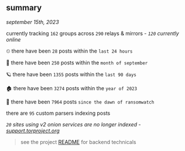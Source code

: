 
## summary
_september 15th, 2023_

currently tracking `162` groups across `290` relays & mirrors - _`120` currently online_

⏲ there have been `28` posts within the `last 24 hours`

🦈 there have been `250` posts within the `month of september`

🪐 there have been `1355` posts within the `last 90 days`

🏚 there have been `3274` posts within the `year of 2023`

🦕 there have been `7964` posts `since the dawn of ransomwatch`

there are `95` custom parsers indexing posts

_`20` sites using v2 onion services are no longer indexed - [support.torproject.org](https://support.torproject.org/onionservices/v2-deprecation/)_

> see the project [README](https://github.com/joshhighet/ransomwatch#ransomwatch--) for backend technicals
